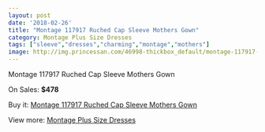 ```yaml
---
layout: post
date: '2018-02-26'
title: "Montage 117917 Ruched Cap Sleeve Mothers Gown"
category: Montage Plus Size Dresses
tags: ["sleeve","dresses","charming","montage","mothers"]
image: http://img.princessan.com/46998-thickbox_default/montage-117917-ruched-cap-sleeve-mothers-gown.jpg
---
```

Montage 117917 Ruched Cap Sleeve Mothers Gown

On Sales: **$478**
<a href="https://www.princessan.com/en/montage-plus-size-dresses/21448-montage-117917-ruched-cap-sleeve-mothers-gown.html"><amp-img layout="responsive" width="600" height="600" src="//img.princessan.com/46998-thickbox_default/montage-117917-ruched-cap-sleeve-mothers-gown.jpg" alt="Montage 117917 Ruched Cap Sleeve Mothers Gown 0" /></a>
<a href="https://www.princessan.com/en/montage-plus-size-dresses/21448-montage-117917-ruched-cap-sleeve-mothers-gown.html"><amp-img layout="responsive" width="600" height="600" src="//img.princessan.com/46999-thickbox_default/montage-117917-ruched-cap-sleeve-mothers-gown.jpg" alt="Montage 117917 Ruched Cap Sleeve Mothers Gown 1" /></a>

Buy it: [Montage 117917 Ruched Cap Sleeve Mothers Gown](https://www.princessan.com/en/montage-plus-size-dresses/21448-montage-117917-ruched-cap-sleeve-mothers-gown.html "Montage 117917 Ruched Cap Sleeve Mothers Gown")

View more: [Montage Plus Size Dresses](https://www.princessan.com/en/182-montage-plus-size-dresses "Montage Plus Size Dresses")